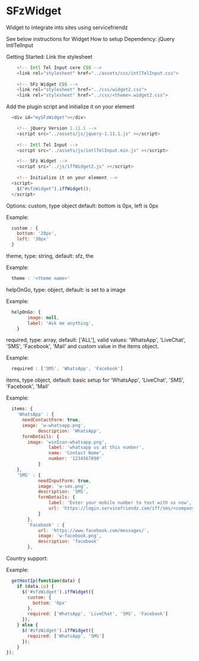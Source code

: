 # SFzWidget
Widget to integrate into sites using servicefriendz

See below instructions for Widget
How to setup
Dependency:
  jQuery
  IntlTelInput

Getting Started:
Link the stylesheet
```javascript
	<!-- Intl Tel Input core CSS -->
	<link rel="stylesheet" href="../assets/css/intlTelInput.css">
		
	<!-- SFz Widget CSS -->
	<link rel="stylesheet" href="../css/widget2.css">
	<link rel="stylesheet" href="../css/<theme>.widget2.css">
```
Add the plugin script and initialize it on your element

```javascript
  <div id="mySFzWidget"></div>

	<!-- jQuery Version 1.11.1 -->
	<script src="../assets/js/jquery-1.11.1.js" ></script>
	
	<!-- Intl Tel Input -->
	<script src="../assets/js/intlTelInput.min.js" ></script>	

	<!-- SFz Widget -->	
	<script src="../js/iffWidget2.js" ></script>
	
	<!-- Initialize it on your element -->	
  <script>
    $("#sfzWidget").iffWidget();
  </script>
```

Options:
  custom, type object default: bottom is 0px, left is 0px

Example:
```javascript
  custom : {
    bottom: '20px',
    left: '30px'
  }
```

theme, type: string, default: sfz, the 

Example:
```javascript
  theme : '<theme name>'
```

helpOnGo, type: object, default: is set to a image

Example:
```javascript
  helpOnGo: {
		image: null,
		label: 'Ask me anything',
	}
```

required, type: array, default: ['ALL'], valid values: 'WhatsApp', 'LiveChat', 'SMS', 'Facebook', 'Mail' and custom value in the items object.

Example:
```javascript
  required : ['SMS', 'WhatsApp', 'Facebook']
```

items, type object, default: basic setup for  'WhatsApp', 'LiveChat', 'SMS', 'Facebook', 'Mail'

Example:
```javascript
  items: {
    'WhatsApp' : {
      needContactForm: true,
      image: 'w-whatsapp.png',
			description: 'WhatsApp',
      formDetails: {
        image: 'winIcon-whatsapp.png',
				label: 'whatsapp us at this number',
				name: 'Contact Name',
				number: '1234567890'
			}
    },
    'SMS' : {
			needInputForm: true,
			image: 'w-sms.png',
			description: 'SMS',
			formDetails: {
				label: 'Enter your mobile number to text with us now',
				url: 'https://login.servicefriendz.com/iff/sms/<company name>/'						
			}
		},
		'Facebook' : {
			url: 'https://www.facebook.com/messages/',
			image: 'w-facebook.png',
			description: 'facebook'
		}, 
```

Country support:

Example: 
```javascript
  getHostIp(function(data) {
    if (data.ip) {
      $('#sfzWidget').iffWidget({
        custom: {
          bottom: '0px'
        },
        required: ['WhatsApp', 'LiveChat', 'SMS', 'Facebook']
      });
    } else {
      $('#sfzWidget').iffWidget({
        required: ['WhatsApp', 'SMS']
      });
    }
});
```